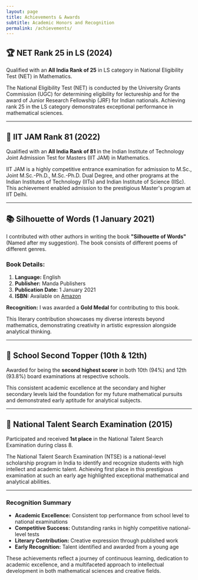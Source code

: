 ```yaml
---
layout: page
title: Achievements & Awards
subtitle: Academic Honors and Recognition
permalink: /achievements/
---
```


## 🏆 NET Rank 25 in LS (2024)

Qualified with an **All India Rank of 25** in LS category in National Eligibility Test (NET) in Mathematics.

The National Eligibility Test (NET) is conducted by the University Grants Commission (UGC) for determining eligibility for lectureship and for the award of Junior Research Fellowship (JRF) for Indian nationals. Achieving rank 25 in the LS category demonstrates exceptional performance in mathematical sciences.

---

## 🎯 IIT JAM Rank 81 (2022)

Qualified with an **All India Rank of 81** in the Indian Institute of Technology Joint Admission Test for Masters (IIT JAM) in Mathematics.

IIT JAM is a highly competitive entrance examination for admission to M.Sc., Joint M.Sc.-Ph.D., M.Sc.-Ph.D. Dual Degree, and other programs at the Indian Institutes of Technology (IITs) and Indian Institute of Science (IISc). This achievement enabled admission to the prestigious Master's program at IIT Delhi.

---

## 📚 Silhouette of Words (1 January 2021)

I contributed with other authors in writing the book **"Silhouette of Words"** (Named after my suggestion). The book consists of different poems of different genres.

### Book Details:
1. **Language:** English
2. **Publisher:** Manda Publishers  
3. **Publication Date:** 1 January 2021
4. **ISBN:** Available on [Amazon](https://www.amazon.in/Silhouette-words-Garima-khandelwal/dp/9390446163#detailBullets_feature_div)

**Recognition:** I was awarded a **Gold Medal** for contributing to this book.

This literary contribution showcases my diverse interests beyond mathematics, demonstrating creativity in artistic expression alongside analytical thinking.

---

## 🥈 School Second Topper (10th & 12th)

Awarded for being the **second highest scorer** in both 10th (94%) and 12th (93.8%) board examinations at respective schools.

This consistent academic excellence at the secondary and higher secondary levels laid the foundation for my future mathematical pursuits and demonstrated early aptitude for analytical subjects.

---

## 🏅 National Talent Search Examination (2015)

Participated and received **1st place** in the National Talent Search Examination during class 8.

The National Talent Search Examination (NTSE) is a national-level scholarship program in India to identify and recognize students with high intellect and academic talent. Achieving first place in this prestigious examination at such an early age highlighted exceptional mathematical and analytical abilities.

---

### Recognition Summary

- **Academic Excellence:** Consistent top performance from school level to national examinations
- **Competitive Success:** Outstanding ranks in highly competitive national-level tests
- **Literary Contribution:** Creative expression through published work
- **Early Recognition:** Talent identified and awarded from a young age

These achievements reflect a journey of continuous learning, dedication to academic excellence, and a multifaceted approach to intellectual development in both mathematical sciences and creative fields.
